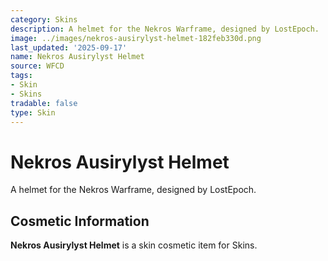 ```yaml
---
category: Skins
description: A helmet for the Nekros Warframe, designed by LostEpoch.
image: ../images/nekros-ausirylyst-helmet-182feb330d.png
last_updated: '2025-09-17'
name: Nekros Ausirylyst Helmet
source: WFCD
tags:
- Skin
- Skins
tradable: false
type: Skin
---
```


# Nekros Ausirylyst Helmet

A helmet for the Nekros Warframe, designed by LostEpoch.

## Cosmetic Information

**Nekros Ausirylyst Helmet** is a skin cosmetic item for Skins.

